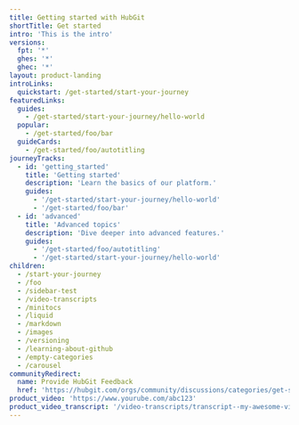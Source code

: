 ```yaml
---
title: Getting started with HubGit
shortTitle: Get started
intro: 'This is the intro'
versions:
  fpt: '*'
  ghes: '*'
  ghec: '*'
layout: product-landing
introLinks:
  quickstart: /get-started/start-your-journey
featuredLinks:
  guides:
    - /get-started/start-your-journey/hello-world
  popular:
    - /get-started/foo/bar
  guideCards:
    - /get-started/foo/autotitling
journeyTracks:
  - id: 'getting_started'
    title: 'Getting started'
    description: 'Learn the basics of our platform.'
    guides:
      - '/get-started/start-your-journey/hello-world'
      - '/get-started/foo/bar'
  - id: 'advanced'
    title: 'Advanced topics'
    description: 'Dive deeper into advanced features.'
    guides:
      - '/get-started/foo/autotitling'
      - '/get-started/start-your-journey/hello-world'
children:
  - /start-your-journey
  - /foo
  - /sidebar-test
  - /video-transcripts
  - /minitocs
  - /liquid
  - /markdown
  - /images
  - /versioning
  - /learning-about-github
  - /empty-categories
  - /carousel
communityRedirect:
  name: Provide HubGit Feedback
  href: 'https://hubgit.com/orgs/community/discussions/categories/get-started'
product_video: 'https://www.yourube.com/abc123'
product_video_transcript: '/video-transcripts/transcript--my-awesome-video'
---
```

